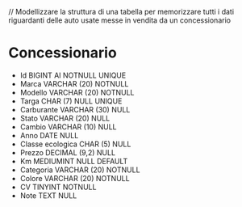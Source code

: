 // Modellizzare la struttura di una tabella per memorizzare tutti i dati riguardanti delle auto usate messe in vendita da un concessionario

# Concessionario 

- Id BIGINT AI NOTNULL UNIQUE 
- Marca VARCHAR (20) NOTNULL
- Modello VARCHAR (20) NOTNULL
- Targa CHAR (7) NULL UNIQUE
- Carburante VARCHAR (30) NULL
- Stato  VARCHAR (20) NULL 
- Cambio VARCHAR (10) NULL 
- Anno DATE NULL 
- Classe ecologica CHAR (5) NULL 
- Prezzo DECIMAL (9,2) NULL
- Km MEDIUMINT NULL DEFAULT 
- Categoria VARCHAR (20) NOTNULL
- Colore VARCHAR (20) NOTNULL
- CV TINYINT NOTNULL
- Note TEXT NULL